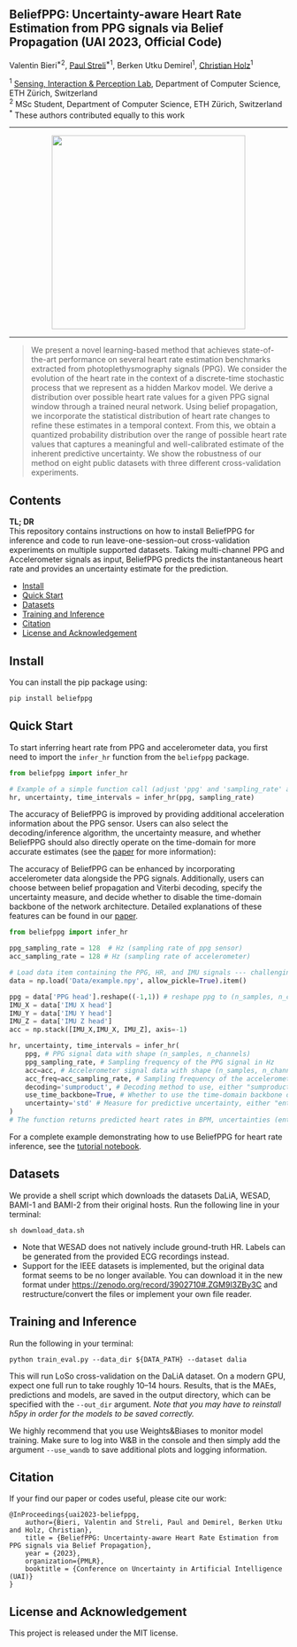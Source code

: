 ## BeliefPPG: Uncertainty-aware Heart Rate Estimation from PPG signals via Belief Propagation (UAI 2023, Official Code)

Valentin Bieri<sup>*2</sup>, [Paul Streli](https://paulstreli.com/)<sup>*1</sup>, Berken Utku Demirel<sup>1</sup>, [Christian Holz](https://www.christianholz.net/)<sup>1</sup>

<sup>1</sup> [Sensing, Interaction & Perception Lab](https://siplab.org/), Department of Computer Science, ETH Zürich, Switzerland
<br>
<sup>2</sup> MSc Student, Department of Computer Science, ETH Zürich, Switzerland
<br>
<sup>*</sup> These authors contributed equally to this work

___________

<p align="center">
<img src="plot.svg" width="350">
</p>

---

> We present a novel learning-based method that achieves state-of-the-art performance on several heart rate estimation benchmarks extracted from photoplethysmography signals (PPG). We consider the evolution of the heart rate in the context of a discrete-time stochastic process that we represent as a hidden Markov model. We derive a distribution over possible heart rate values for a given PPG signal window through a trained neural network. Using belief propagation, we incorporate the statistical distribution of heart rate changes to refine these estimates in a temporal context. From this, we obtain a quantized probability distribution over the range of possible heart rate values that captures a meaningful and well-calibrated estimate of the inherent predictive uncertainty. We show the robustness of our method on eight public datasets with three different cross-validation experiments.

Contents
----------

<b>TL; DR</b>
<br>
This repository contains instructions on how to install BeliefPPG for inference and code to run leave-one-session-out cross-validation experiments on multiple supported datasets. Taking multi-channel PPG and Accelerometer signals as input, BeliefPPG predicts the instantaneous heart rate and provides an uncertainty estimate for the prediction.

- [Install](#install)
- [Quick Start](#quick-start)
- [Datasets](#datasets)
- [Training and Inference](#training-and-inference) 
- [Citation](#citation)
- [License and Acknowledgement](#license-and-acknowledgement)

Install
----------
You can install the pip package using:
```bash
pip install beliefppg
```

Quick Start
----------
To start inferring heart rate from PPG and accelerometer data, you first need to import the `infer_hr` function from the `beliefppg` package.
```python
from beliefppg import infer_hr

# Example of a simple function call (adjust 'ppg' and 'sampling_rate' as per your data)
hr, uncertainty, time_intervals = infer_hr(ppg, sampling_rate)
```

The accuracy of BeliefPPG is improved by providing additional acceleration information about the PPG sensor. Users can also select the decoding/inference algorithm, the uncertainty measure, and whether BeliefPPG should also directly operate on the time-domain for more accurate estimates (see the [paper](https://static.siplab.org/papers/uai2023-beliefppg-supplementary.pdf) for more information):

The accuracy of BeliefPPG can be enhanced by incorporating accelerometer data alongside the PPG signals. Additionally, users can choose between belief propagation and Viterbi decoding, specify the uncertainty measure, and decide whether to disable the time-domain backbone of the network architecture. Detailed explanations of these features can be found in our [paper](https://static.siplab.org/papers/uai2023-beliefppg-supplementary.pdf).
```python
from beliefppg import infer_hr

ppg_sampling_rate = 128  # Hz (sampling rate of ppg sensor)
acc_sampling_rate = 128 # Hz (sampling rate of accelerometer)

# Load data item containing the PPG, HR, and IMU signals --- challenging custom dataset
data = np.load('Data/example.npy', allow_pickle=True).item()

ppg = data['PPG head'].reshape((-1,1)) # reshape ppg to (n_samples, n_channels)
IMU_X = data['IMU X head']
IMU_Y = data['IMU Y head']
IMU_Z = data['IMU Z head']
acc = np.stack([IMU_X,IMU_X, IMU_Z], axis=-1)

hr, uncertainty, time_intervals = infer_hr(
    ppg, # PPG signal data with shape (n_samples, n_channels)
    ppg_sampling_rate, # Sampling frequency of the PPG signal in Hz
    acc=acc, # Accelerometer signal data with shape (n_samples, n_channels). BeliefPPG to function without accelerometer signal data, but its accuracy may be reduced.
    acc_freq=acc_sampling_rate, # Sampling frequency of the accelerometer signal in Hz
    decoding='sumproduct', # Decoding method to use, either "sumproduct" or "viterbi"
    use_time_backbone=True, # Whether to use the time-domain backbone or not
    uncertainty='std' # Measure for predictive uncertainty, either "entropy" or "std"
)
# The function returns predicted heart rates in BPM, uncertainties (entropy or std), and time intervals in seconds.
```
For a complete example demonstrating how to use BeliefPPG for heart rate inference, see the [tutorial notebook](https://github.com/eth-siplab/BeliefPPG/blob/master/tutorial.ipynb).

Datasets
----------
We provide a shell script which downloads the datasets DaLiA, WESAD, BAMI-1 and BAMI-2 from their original hosts. Run the following line in your terminal:

```
sh download_data.sh
```
- Note that WESAD does not natively include ground-truth HR. Labels can be generated from the provided ECG recordings instead.
- Support for the IEEE datasets is implemented, but the original data format seems to be no longer available. You can download it in the new format under https://zenodo.org/record/3902710#.ZGM9l3ZBy3C and restructure/convert the files or implement your own file reader.

Training and Inference
----------
Run the following in your terminal: 

```
python train_eval.py --data_dir ${DATA_PATH} --dataset dalia 
```

This will run LoSo cross-validation on the DaLiA dataset. On a modern GPU, expect one full run to take roughly 10&ndash;14 hours.
Results, that is the MAEs, predictions and models, are saved in the output directory, which can be specified with the `--out_dir` argument. *Note that you may have to reinstall h5py in order for the models to be saved correctly.*

We highly recommend that you use Weights&Biases to monitor model training. Make sure to log into W&B in the console and then simply add the argument `--use_wandb` to save additional plots and logging information.


Citation
----------
If your find our paper or codes useful, please cite our work:

    @InProceedings{uai2023-beliefppg,
        author={Bieri, Valentin and Streli, Paul and Demirel, Berken Utku and Holz, Christian},
        title = {BeliefPPG: Uncertainty-aware Heart Rate Estimation from PPG signals via Belief Propagation},
        year = {2023},
        organization={PMLR},
        booktitle = {Conference on Uncertainty in Artificial Intelligence (UAI)}
    }

License and Acknowledgement
----------
This project is released under the MIT license.



